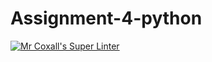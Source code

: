 # Assignment-4-python

[![Mr Coxall's Super Linter](https://github.com/Cameron-Diedrich/Assignment-4-python/workflows/Mr%20Coxall's%20Super%20Linter/badge.svg)](https://github.com/Cameron-Diedrich/Assignment-4-python/actions/)
